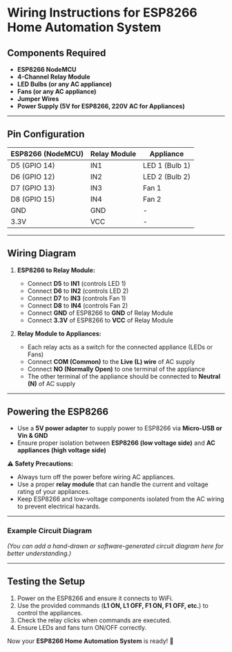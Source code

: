 # Wiring Instructions for ESP8266 Home Automation System

## Components Required
- **ESP8266 NodeMCU**
- **4-Channel Relay Module**
- **LED Bulbs (or any AC appliance)**
- **Fans (or any AC appliance)**
- **Jumper Wires**
- **Power Supply (5V for ESP8266, 220V AC for Appliances)**

---

## Pin Configuration
| ESP8266 (NodeMCU) | Relay Module | Appliance |
|--------------------|-------------|-----------|
| D5 (GPIO 14)      | IN1         | LED 1 (Bulb 1) |
| D6 (GPIO 12)      | IN2         | LED 2 (Bulb 2) |
| D7 (GPIO 13)      | IN3         | Fan 1 |
| D8 (GPIO 15)      | IN4         | Fan 2 |
| GND               | GND         | - |
| 3.3V              | VCC         | - |

---

## Wiring Diagram
1. **ESP8266 to Relay Module:**
   - Connect **D5** to **IN1** (controls LED 1)
   - Connect **D6** to **IN2** (controls LED 2)
   - Connect **D7** to **IN3** (controls Fan 1)
   - Connect **D8** to **IN4** (controls Fan 2)
   - Connect **GND** of ESP8266 to **GND** of Relay Module
   - Connect **3.3V** of ESP8266 to **VCC** of Relay Module

2. **Relay Module to Appliances:**
   - Each relay acts as a switch for the connected appliance (LEDs or Fans)
   - Connect **COM (Common)** to the **Live (L) wire** of AC supply
   - Connect **NO (Normally Open)** to one terminal of the appliance
   - The other terminal of the appliance should be connected to **Neutral (N)** of AC supply

---

## Powering the ESP8266
- Use a **5V power adapter** to supply power to ESP8266 via **Micro-USB or Vin & GND**
- Ensure proper isolation between **ESP8266 (low voltage side)** and **AC appliances (high voltage side)**

**⚠ Safety Precautions:**
- Always turn off the power before wiring AC appliances.
- Use a proper **relay module** that can handle the current and voltage rating of your appliances.
- Keep ESP8266 and low-voltage components isolated from the AC wiring to prevent electrical hazards.

---

### Example Circuit Diagram
*(You can add a hand-drawn or software-generated circuit diagram here for better understanding.)*

---

## Testing the Setup
1. Power on the ESP8266 and ensure it connects to WiFi.
2. Use the provided commands (**L1 ON, L1 OFF, F1 ON, F1 OFF, etc.**) to control the appliances.
3. Check the relay clicks when commands are executed.
4. Ensure LEDs and fans turn ON/OFF correctly.

Now your **ESP8266 Home Automation System** is ready! 🚀

